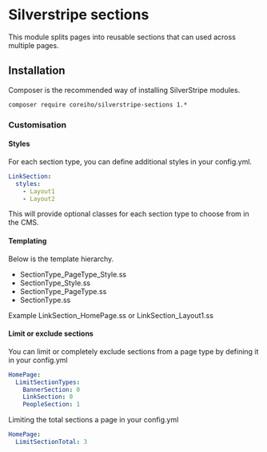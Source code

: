 # Silverstripe sections
This module splits pages into reusable sections that can used across multiple pages.

## Installation
Composer is the recommended way of installing SilverStripe modules.
```
composer require coreiho/silverstripe-sections 1.*
```

### Customisation
#### Styles
For each section type, you can define additional styles in your config.yml.
``` yml
LinkSection:
  styles:
    - Layout1
    - Layout2
```
This will provide optional classes for each section type to choose from in the CMS.

#### Templating
Below is the template hierarchy.
* SectionType_PageType_Style.ss
* SectionType_Style.ss
* SectionType_PageType.ss
* SectionType.ss

Example LinkSection_HomePage.ss or LinkSection_Layout1.ss

#### Limit or exclude sections
You can limit or completely exclude sections from a page type by defining it in your config.yml
``` yml
HomePage:
  LimitSectionTypes:
    BannerSection: 0
    LinkSection: 0
    PeopleSection: 1
```

Limiting the total sections a page in your config.yml
``` yml
HomePage:
  LimitSectionTotal: 3
```
